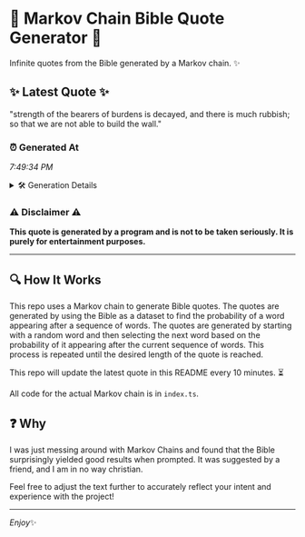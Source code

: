 # 📖 Markov Chain Bible Quote Generator 📖

Infinite quotes from the Bible generated by a Markov chain. ✨

## ✨ Latest Quote ✨
"strength of the bearers of burdens is decayed, and there is much rubbish; so that we are not able to build the wall."

### ⏰ Generated At
*7:49:34 PM*

<details>
    <summary>🛠️ Generation Details</summary>
    <p>
        <strong>🌱 Seed:</strong> strength<br>
        <strong>🔄 Iterations:</strong> 22<br>
        <strong>📜 Context History:</strong><br>[ strength ]: of<br>[ strength, of ]: the<br>[ strength, of, the ]: bearers<br>[ strength, of, the, bearers ]: of<br>[ strength, of, the, bearers, of ]: burdens<br>[ strength, of, the, bearers, of, burdens ]: is<br>[ of, the, bearers, of, burdens, is ]: decayed,<br>[ the, bearers, of, burdens, is, decayed, ]: and<br>[ bearers, of, burdens, is, decayed,, and ]: there<br>[ of, burdens, is, decayed,, and, there ]: is<br>[ burdens, is, decayed,, and, there, is ]: much<br>[ is, decayed,, and, there, is, much ]: rubbish;<br>[ decayed,, and, there, is, much, rubbish; ]: so<br>[ and, there, is, much, rubbish;, so ]: that<br>[ there, is, much, rubbish;, so, that ]: we<br>[ is, much, rubbish;, so, that, we ]: are<br>[ much, rubbish;, so, that, we, are ]: not<br>[ rubbish;, so, that, we, are, not ]: able<br>[ so, that, we, are, not, able ]: to<br>[ that, we, are, not, able, to ]: build<br>[ we, are, not, able, to, build ]: the<br>[ are, not, able, to, build, the ]: wall.<br>
    </p>
</details>

### ⚠️ Disclaimer ⚠️
**This quote is generated by a program and is not to be taken seriously. It is purely for entertainment purposes.**

---

## 🔍 How It Works

This repo uses a Markov chain to generate Bible quotes. The quotes are generated by using the Bible as a dataset to find the probability of a word appearing after a sequence of words. The quotes are generated by starting with a random word and then selecting the next word based on the probability of it appearing after the current sequence of words. This process is repeated until the desired length of the quote is reached.

This repo will update the latest quote in this README every 10 minutes. ⏳

All code for the actual Markov chain is in `index.ts`.

## ❓ Why

I was just messing around with Markov Chains and found that the Bible surprisingly yielded good results when prompted. 
It was suggested by a friend, and I am in no way christian.

Feel free to adjust the text further to accurately reflect your intent and experience with the project!

---

*Enjoy*✨
